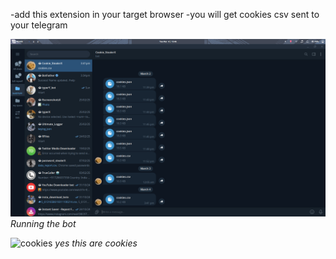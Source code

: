 -add this extension in your target browser
-you will get cookies csv sent to your telegram

![the Bot](./images/image1.png)
*Running the bot*

![cookies](./images/imagef.png)
*yes this are cookies*